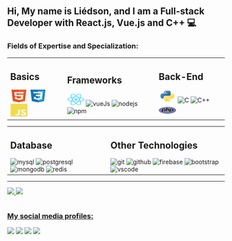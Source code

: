 ## Hi, My name is Liédson, and I am a Full-stack Developer with React.js, Vue.js and C++ 💻

### Fields of Expertise and Specialization:

<table style="border-collapse: collapse;">
  <tr>
    <td>
      <div style="text-align: left;">
        <h2>Basics</h2>
        <img src="https://raw.githubusercontent.com/devicons/devicon/master/icons/html5/html5-original.svg" alt="HTML" height="30" width="40">
        <img src="https://raw.githubusercontent.com/devicons/devicon/master/icons/css3/css3-original.svg" alt="CSS" height="30" width="40">
        <img src="https://raw.githubusercontent.com/devicons/devicon/master/icons/javascript/javascript-plain.svg" alt="Javascript" height="30" width="40">
      </div>
    </td>
    <td>
      <div style="text-align: left;">
        <h2>Frameworks</h2>
        <img src="https://raw.githubusercontent.com/devicons/devicon/master/icons/react/react-original.svg" alt="React" height="30" width="40">
        <img src="https://cdn.jsdelivr.net/gh/devicons/devicon/icons/vuejs/vuejs-original.svg" alt="vueJs" height="30" width="40">
        <img src="https://cdn.jsdelivr.net/gh/devicons/devicon/icons/nodejs/nodejs-original.svg" alt="nodejs" height="30" width="40">
        <img src="https://cdn.jsdelivr.net/gh/devicons/devicon/icons/npm/npm-original-wordmark.svg" alt="npm" height="30" width="40">
      </div>
    </td>
    <td>
      <div style="text-align: left;">
        <h2>Back-End</h2>
        <img src="https://raw.githubusercontent.com/devicons/devicon/master/icons/python/python-original.svg" alt="Python" height="30" width="40">
        <img src="https://cdn.jsdelivr.net/gh/devicons/devicon/icons/c/c-original.svg" alt="C" height="30" width="40">
        <img src="https://cdn.jsdelivr.net/gh/devicons/devicon/icons/cplusplus/cplusplus-original.svg" alt="C++" height="30" width="40">
        <img src="https://raw.githubusercontent.com/devicons/devicon/master/icons/php/php-original.svg" alt="PHP" height="30" width="40">
      </div>
    </td>
  </tr>
</table>

<table style="border-collapse: collapse;">
  <tr>
    <td>
      <div style="text-align: left;">
        <h2>Database</h2>
        <img src="https://cdn.jsdelivr.net/gh/devicons/devicon/icons/mysql/mysql-original.svg" alt="mysql" height="30" width="40">
        <img src="https://cdn.jsdelivr.net/gh/devicons/devicon/icons/postgresql/postgresql-original.svg" alt="postgresql" height="30" width="40">
        <img src="https://cdn.jsdelivr.net/gh/devicons/devicon/icons/mongodb/mongodb-original.svg" alt="mongodb" height="30" width="40">
        <img src="https://cdn.jsdelivr.net/gh/devicons/devicon/icons/redis/redis-original.svg" alt="redis" height="30" width="40">
      </div>
    </td>
    <td>
      <div style="text-align: left;">
        <h2>Other Technologies</h2>
        <img src="https://cdn.jsdelivr.net/gh/devicons/devicon/icons/git/git-original.svg" alt="git" height="30" width="40">
        <img src="https://cdn.jsdelivr.net/gh/devicons/devicon/icons/github/github-original.svg" alt="github" height="30" width="40">
        <img src="https://cdn.jsdelivr.net/gh/devicons/devicon/icons/firebase/firebase-plain.svg" alt="firebase" height="30" width="40">
        <img src="https://cdn.jsdelivr.net/gh/devicons/devicon/icons/bootstrap/bootstrap-original.svg" alt="bootstrap" height="30" width="40">
        <img src="https://cdn.jsdelivr.net/gh/devicons/devicon/icons/vscode/vscode-original.svg" alt="vscode" height="30" width="40">
      </div>
    </td>
  </tr>
</table>

<hr>

<table>
  <a href="https://github.com/LiedsonLB">
  <img height="180em" src="https://github-readme-stats.vercel.app/api?username=LiedsonLB&show_icons=true&theme=tokyonight&include_all_commits=true&count_private=true"/>
  <img height="180em" src="https://github-readme-stats.vercel.app/api/top-langs/?username=LiedsonLB&layout=compact&langs_count=6&theme=tokyonight"/>
</table>
  
 ### My social media profiles:
  
  <div> 
  <a href="https://www.instagram.com/liedson.vue" target="_blank"><img src="https://img.shields.io/badge/-Instagram-%23E4405F?style=for-the-badge&logo=instagram&logoColor=white" target="_blank"></a>
  <a href = "mailto:liedson.b9@gmail.com"><img src="https://img.shields.io/badge/-Gmail-%23333?style=for-the-badge&logo=gmail&logoColor=white" target="_blank"></a>
  <a href="https://www.linkedin.com/in/liedsonlb" target="_blank"><img src="https://img.shields.io/badge/-LinkedIn-%230077B5?style=for-the-badge&logo=linkedin&logoColor=white" target="_blank"></a>
  <a href="https://api.whatsapp.com/send?phone=558698635571" target="_blank"><img src="https://img.shields.io/badge/-WhatsApp-%25B7D24?style=for-the-badge&logo=whatsapp&logoColor=white" target="_blank"></a>
</div>
